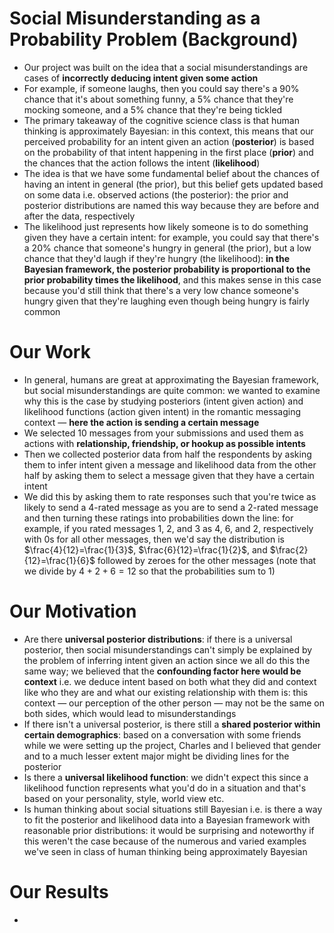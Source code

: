 # Social Misunderstanding as a Probability Problem (Background)
- Our project was built on the idea that a social misunderstandings are cases of **incorrectly deducing intent given some action**
- For example, if someone laughs, then you could say there's a 90% chance that it's about something funny, a 5% chance that they're mocking someone, and a 5% chance that they're being tickled
- The primary takeaway of the cognitive science class is that human thinking is approximately Bayesian: in this context, this means that our perceived probability for an intent given an action (**posterior**) is based on the probability of that intent happening in the first place (**prior**) and the chances that the action follows the intent (**likelihood**)
- The idea is that we have some fundamental belief about the chances of having an intent in general (the prior), but this belief gets updated based on some data i.e. observed actions (the posterior): the prior and posterior distributions are named this way because they are before and after the data, respectively
- The likelihood just represents how likely someone is to do something given they have a certain intent: for example, you could say that there's a 20% chance that someone's hungry in general (the prior), but a low chance that they'd laugh if they're hungry (the likelihood): **in the Bayesian framework, the posterior probability is proportional to the prior probability times the likelihood**, and this makes sense in this case because you'd still think that there's a very low chance someone's hungry given that they're laughing even though being hungry is fairly common

# Our Work
- In general, humans are great at approximating the Bayesian framework, but social misunderstandings are quite common: we wanted to examine why this is the case by studying posteriors (intent given action) and likelihood functions (action given intent) in the romantic messaging context &mdash; **here the action is sending a certain message**
- We selected 10 messages from your submissions and used them as actions with **relationship, friendship, or hookup as possible intents**
- Then we collected posterior data from half the respondents by asking them to infer intent given a message and likelihood data from the other half by asking them to select a message given that they have a certain intent
- We did this by asking them to rate responses such that you're twice as likely to send a 4-rated message as you are to send a 2-rated message and then turning these ratings into probabilities down the line: for example, if you rated messages 1, 2, and 3 as 4, 6, and 2, respectively with 0s for all other messages,  then we'd say the distribution is $\frac{4}{12}=\frac{1}{3}$, $\frac{6}{12}=\frac{1}{2}$, and $\frac{2}{12}=\frac{1}{6}$ followed by zeroes for the other messages (note that we divide by $4+2+6=12$ so that the probabilities sum to 1)

# Our Motivation
- Are there **universal posterior distributions**: if there is a universal posterior, then social misunderstandings can't simply be explained by the problem of inferring intent given an action since we all do this the same way; we believed that the **confounding factor here would be context** i.e. we deduce intent based on both what they did and context like who they are and what our existing relationship with them is: this context &mdash; our perception of the other person &mdash; may not be the same on both sides, which would lead to misunderstandings
- If there isn't a universal posterior, is there still a **shared posterior within certain demographics**: based on a conversation with some friends while we were setting up the project, Charles and I believed that gender and to a much lesser extent major might be dividing lines for the posterior
- Is there a **universal likelihood function**: we didn't expect this since a likelihood function represents what you'd do in a situation and that's based on your personality, style, world view etc.
- Is human thinking about social situations still Bayesian i.e. is there a way to fit the posterior and likelihood data into a Bayesian framework with reasonable prior distributions: it would be surprising and noteworthy if this weren't the case because of the numerous and varied examples we've seen in class of human thinking being approximately Bayesian

# Our Results
- 
